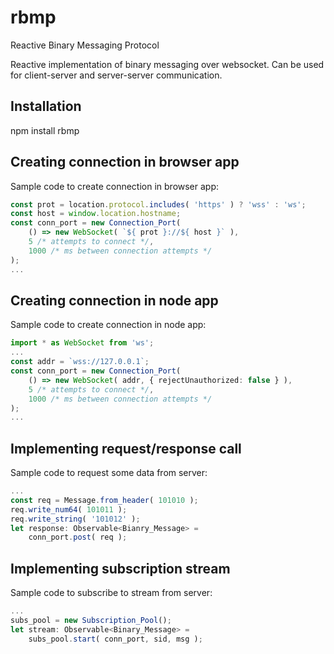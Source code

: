 # rbmp
Reactive Binary Messaging Protocol

Reactive implementation of binary messaging over websocket.
Can be used for client-server and server-server communication.

## Installation
npm install rbmp

## Creating connection in browser app
Sample code to create connection in browser app:

```ts
const prot = location.protocol.includes( 'https' ) ? 'wss' : 'ws';
const host = window.location.hostname;
const conn_port = new Connection_Port(
	() => new WebSocket( `${ prot }://${ host }` ),
	5 /* attempts to connect */,
	1000 /* ms between connection attempts */
);
...
```

## Creating connection in node app
Sample code to create connection in node app:

```ts
import * as WebSocket from 'ws';
...
const addr = `wss://127.0.0.1`;
const conn_port = new Connection_Port(
	() => new WebSocket( addr, { rejectUnauthorized: false } ),
	5 /* attempts to connect */,
	1000 /* ms between connection attempts */
);
...
```

## Implementing request/response call
Sample code to request some data from server:

```ts
...
const req = Message.from_header( 101010 );
req.write_num64( 101011 );
req.write_string( '101012' );
let response: Observable<Bianry_Message> =
	conn_port.post( req );
```

## Implementing subscription stream
Sample code to subscribe to stream from server:

```ts
...
subs_pool = new Subscription_Pool();
let stream: Observable<Binary_Message> =
	subs_pool.start( conn_port, sid, msg );
```
